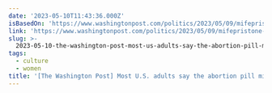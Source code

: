```yaml
---
date: '2023-05-10T11:43:36.000Z'
isBasedOn: 'https://www.washingtonpost.com/politics/2023/05/09/mifepristone-abortion-poll'
link: 'https://www.washingtonpost.com/politics/2023/05/09/mifepristone-abortion-poll'
slug: >-
  2023-05-10-the-washington-post-most-us-adults-say-the-abortion-pill-mifepristone-s
tags:
  - culture
  - women
title: '[The Washington Post] Most U.S. adults say the abortion pill mifepristone s'
---
```


